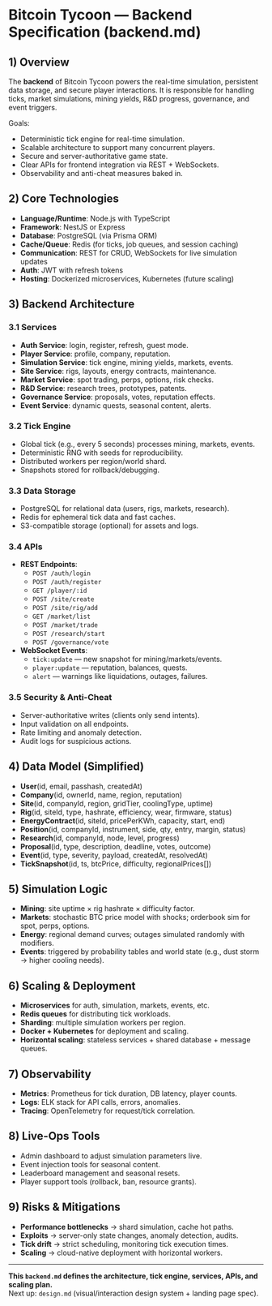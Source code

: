 # Bitcoin Tycoon — Backend Specification (backend.md)

## 1) Overview
The **backend** of Bitcoin Tycoon powers the real-time simulation, persistent data storage, and secure player interactions. It is responsible for handling ticks, market simulations, mining yields, R&D progress, governance, and event triggers.

Goals:
- Deterministic tick engine for real-time simulation.
- Scalable architecture to support many concurrent players.
- Secure and server-authoritative game state.
- Clear APIs for frontend integration via REST + WebSockets.
- Observability and anti-cheat measures baked in.

## 2) Core Technologies
- **Language/Runtime**: Node.js with TypeScript
- **Framework**: NestJS or Express
- **Database**: PostgreSQL (via Prisma ORM)
- **Cache/Queue**: Redis (for ticks, job queues, and session caching)
- **Communication**: REST for CRUD, WebSockets for live simulation updates
- **Auth**: JWT with refresh tokens
- **Hosting**: Dockerized microservices, Kubernetes (future scaling)

## 3) Backend Architecture

### 3.1 Services
- **Auth Service**: login, register, refresh, guest mode.
- **Player Service**: profile, company, reputation.
- **Simulation Service**: tick engine, mining yields, markets, events.
- **Site Service**: rigs, layouts, energy contracts, maintenance.
- **Market Service**: spot trading, perps, options, risk checks.
- **R&D Service**: research trees, prototypes, patents.
- **Governance Service**: proposals, votes, reputation effects.
- **Event Service**: dynamic quests, seasonal content, alerts.

### 3.2 Tick Engine
- Global tick (e.g., every 5 seconds) processes mining, markets, events.
- Deterministic RNG with seeds for reproducibility.
- Distributed workers per region/world shard.
- Snapshots stored for rollback/debugging.

### 3.3 Data Storage
- PostgreSQL for relational data (users, rigs, markets, research).
- Redis for ephemeral tick data and fast caches.
- S3-compatible storage (optional) for assets and logs.

### 3.4 APIs
- **REST Endpoints**:
  - `POST /auth/login`
  - `POST /auth/register`
  - `GET /player/:id`
  - `POST /site/create`
  - `POST /site/rig/add`
  - `GET /market/list`
  - `POST /market/trade`
  - `POST /research/start`
  - `POST /governance/vote`
- **WebSocket Events**:
  - `tick:update` — new snapshot for mining/markets/events.
  - `player:update` — reputation, balances, quests.
  - `alert` — warnings like liquidations, outages, failures.

### 3.5 Security & Anti-Cheat
- Server-authoritative writes (clients only send intents).
- Input validation on all endpoints.
- Rate limiting and anomaly detection.
- Audit logs for suspicious actions.

## 4) Data Model (Simplified)
- **User**(id, email, passhash, createdAt)
- **Company**(id, ownerId, name, region, reputation)
- **Site**(id, companyId, region, gridTier, coolingType, uptime)
- **Rig**(id, siteId, type, hashrate, efficiency, wear, firmware, status)
- **EnergyContract**(id, siteId, pricePerKWh, capacity, start, end)
- **Position**(id, companyId, instrument, side, qty, entry, margin, status)
- **Research**(id, companyId, node, level, progress)
- **Proposal**(id, type, description, deadline, votes, outcome)
- **Event**(id, type, severity, payload, createdAt, resolvedAt)
- **TickSnapshot**(id, ts, btcPrice, difficulty, regionalPrices[])

## 5) Simulation Logic
- **Mining**: site uptime × rig hashrate × difficulty factor.
- **Markets**: stochastic BTC price model with shocks; orderbook sim for spot, perps, options.
- **Energy**: regional demand curves; outages simulated randomly with modifiers.
- **Events**: triggered by probability tables and world state (e.g., dust storm → higher cooling needs).

## 6) Scaling & Deployment
- **Microservices** for auth, simulation, markets, events, etc.
- **Redis queues** for distributing tick workloads.
- **Sharding**: multiple simulation workers per region.
- **Docker + Kubernetes** for deployment and scaling.
- **Horizontal scaling**: stateless services + shared database + message queues.

## 7) Observability
- **Metrics**: Prometheus for tick duration, DB latency, player counts.
- **Logs**: ELK stack for API calls, errors, anomalies.
- **Tracing**: OpenTelemetry for request/tick correlation.

## 8) Live-Ops Tools
- Admin dashboard to adjust simulation parameters live.
- Event injection tools for seasonal content.
- Leaderboard management and seasonal resets.
- Player support tools (rollback, ban, resource grants).

## 9) Risks & Mitigations
- **Performance bottlenecks** → shard simulation, cache hot paths.
- **Exploits** → server-only state changes, anomaly detection, audits.
- **Tick drift** → strict scheduling, monitoring tick execution times.
- **Scaling** → cloud-native deployment with horizontal workers.

---

**This `backend.md` defines the architecture, tick engine, services, APIs, and scaling plan.**  
Next up: `design.md` (visual/interaction design system + landing page spec).

